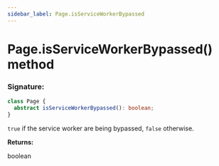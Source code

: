 ```yaml
---
sidebar_label: Page.isServiceWorkerBypassed
---
```


# Page.isServiceWorkerBypassed() method

### Signature:

```typescript
class Page {
  abstract isServiceWorkerBypassed(): boolean;
}
```

`true` if the service worker are being bypassed, `false` otherwise.

**Returns:**

boolean
